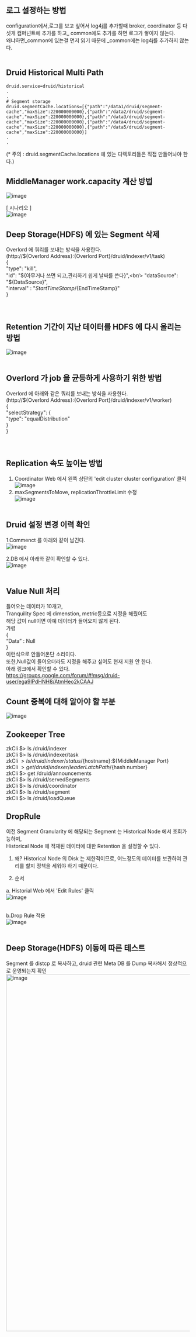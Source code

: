 ## 로그 설정하는 방법

configuration에서,로그를 보고 싶어서 log4j를 추가할때 broker, coordinator  등 다섯개 컴퍼넌트에 추가를 하고_ common에도 추가를 하면 로그가 쌓이지 않는다.<br/>
왜냐하면_common에 있는걸 먼저 읽기 때문에 _common에는 log4j를 추가하지 않는다.<br/><br/>

## Druid Historical Multi Path

    druid.service=druid/historical
    .
    .
    # Segment storage
    druid.segmentCache.locations=[{"path":"/data1/druid/segment-cache","maxSize":220000000000},{"path":"/data2/druid/segment-cache","maxSize":220000000000},{"path":"/data3/druid/segment-cache","maxSize":220000000000},{"path":"/data4/druid/segment-cache","maxSize":220000000000},{"path":"/data5/druid/segment-cache","maxSize":220000000000}]
    .
    .
    
(* 주의 : druid.segmentCache.locations 에 있는 디렉토리들은 직접 만들어놔야 한다.)

## MiddleManager work.capacity 계산 방법

![image](https://user-images.githubusercontent.com/4033129/44766980-e3cb5d80-ab96-11e8-8aa2-362f09093c3c.png)

[ 시나리오 ]<br/>
![image](https://user-images.githubusercontent.com/4033129/44767245-0742d800-ab98-11e8-8244-78636e5eeb92.png)

## Deep Storage(HDFS) 에 있는 Segment 삭제
Overlord 에 쿼리를 보내는 방식을 사용한다.<br/>
(http://${Overlord Address}:{Overlord Port}/druid/indexer/v1/task)<br/>
        {<br/>
            "type": "kill",<br/>
            "id": "${아무거나 쓰면 되고,관리하기 쉽게 날짜를 쓴다}",<br/>
            "dataSource": "${DataSource}",<br/>
            "interval" : "${StartTimeStamp}/${EndTimeStamp}"<br/>
        }<br/>
        <br/><br/>
 ## Retention 기간이 지난 데이터를 HDFS 에 다시 올리는 방법
 
 ![image](https://user-images.githubusercontent.com/4033129/44767435-d911c800-ab98-11e8-8147-632ade7acc9b.png)
<br/><br/>
## Overlord 가 job 을 균등하게 사용하기 위한 방법
Overlord 에 아래와 같은 쿼리를 보내는 방식을 사용한다.<br/>
(http://${Overlord Address}:{Overlord Port}/druid/indexer/v1/worker)<br/>
        {<br/>
          "selectStrategy": {<br/>
            "type": "equalDistribution"<br/>
          }<br/>
        }<br/>
<br/><br/>

## Replication 속도 높이는 방법

1. Coordinator Web 에서 왼쪽 상단의 'edit cluster cluster configuration' 클릭<br/>
![image](https://user-images.githubusercontent.com/4033129/44767546-432a6d00-ab99-11e8-9a8a-b2d23a6db4a9.png)<br/>
2. maxSegmentsToMove, replicationThrottleLimit 수정<br/>
![image](https://user-images.githubusercontent.com/4033129/44767549-445b9a00-ab99-11e8-9933-49ef9448be11.png)<br/><br/>

## Druid 설정 변경 이력 확인
1.Commenct 를 아래와 같이 남긴다.<br/>
![image](https://user-images.githubusercontent.com/4033129/44767582-6bb26700-ab99-11e8-80c9-64e9ec4592c0.png)<br/>


2.DB 에서 아래와 같이 확인할 수 있다.<br/>
![image](https://user-images.githubusercontent.com/4033129/44767586-6ce39400-ab99-11e8-9735-0d86a6136623.png)<br/><br/>

## Value Null 처리
들어오는 데이터가 10개고,<br/>
Tranquility Spec 에 dimenstion, metric등으로 지정을 해줬어도<br/>
해당 값이 null이면 아예 데이터가 들어오지 않게 된다.<br/>
가령<br/>
        {<br/>
          “Data” : Null<br/>
        }<br/>
이런식으로 안들어온단 소리이다.<br/>
또한,Null값이 들어오더라도 지정을 해주고 싶어도 현재 지원 안 한다.<br/>
아래 링크에서 확인할 수 있다.<br/>
https://groups.google.com/forum/#!msg/druid-user/ega9lPdHNH8/AtmHeo2kCAAJ

## Count 중복에 대해 알아야 할 부분

![image](https://user-images.githubusercontent.com/4033129/44767901-8c2ef100-ab9a-11e8-894a-06b09237fe36.png)

## Zookeeper Tree

zkCli $> ls /druid/indexer<br/>
zkCli $> ls /druid/indexer/task<br/>
zkCli $> ls /druid/indexer/status/${hostname}:${MiddleManager Port}<br/>
zkCli $> get /druid/indexer/leaderLatchPath/${hash number}<br/>
zkCli $> get /druid/announcements<br/>
zkCli $> ls /druid/servedSegments<br/>
zkCli $> ls /druid/coordinator<br/>
zkCli $> ls /druid/segment<br/>
zkCli $> ls /druid/loadQueue<br/>

## DropRule
이전 Segment Granularity 에 해당되는 Segment 는 Historical Node 에서 조회가능하며,<br/>
Historical Node 에 적재된 데이터에 대한 Retention 을 설정할 수 있다.

1. 왜?
Historical Node 의 Disk 는 제한적이므로, 어느정도의 데이터를 보관하여 관리를 할지 정책을 세워야 하기 때문이다.<br/>

2. 순서

a. Historial Web 에서 'Edit Rules' 클릭<br/>
![image](https://user-images.githubusercontent.com/4033129/44766515-c4333580-ab94-11e8-974f-c03699942f57.png)<br/><br/>

b.Drop Rule 적용<br/>
![image](https://user-images.githubusercontent.com/4033129/44766522-d3b27e80-ab94-11e8-99cf-a7bb42bba37f.png)<br/><br/>

## Deep Storage(HDFS) 이동에 따른 테스트
Segment 를 distcp 로 복사하고, druid 관련 Meta DB 를 Dump 복사해서 정상적으로 운영되는지 확인<br/>
<img width="977" alt="image" src="https://user-images.githubusercontent.com/4033129/44769124-85a27880-ab9e-11e8-9616-7b512809c0e2.png">

